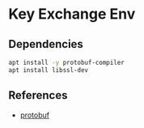 Key Exchange Env
=====

Dependencies
------------
```bash
apt install -y protobuf-compiler
apt install libssl-dev
```

References
----------
* [protobuf](https://protobuf.dev/)
